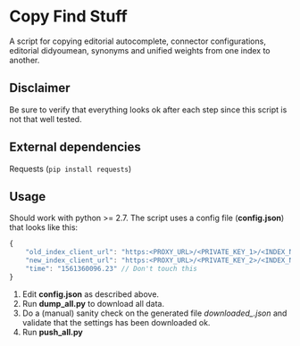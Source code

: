 
# Copy Find Stuff
A script for copying editorial autocomplete, connector configurations, editorial didyoumean, synonyms and unified weights from one index to another.

## Disclaimer
Be sure to verify that everything looks ok after each step since this script is not that well tested.


## External dependencies
Requests (`pip install requests`)


## Usage
Should work with python >= 2.7.
The script uses a config file (**config.json**) that looks like this:
```javascript
{
	"old_index_client_url": "https:<PROXY_URL>/<PRIVATE_KEY_1>/<INDEX_NAME_1>/", // This is from where the settings will be copied.
	"new_index_client_url": "https:<PROXY_URL>/<PRIVATE_KEY_2>/<INDEX_NAME_2>/", // This is where the settings will be copied to.
	"time": "1561360096.23" // Don't touch this
}
```

1. Edit **config.json** as described above.
2. Run **dump_all.py** to download all data.
3. Do a (manual) sanity check on the generated file *downloaded_<TIMESTAMP>.json* and validate that the settings has been downloaded ok.
4. Run **push_all.py**
